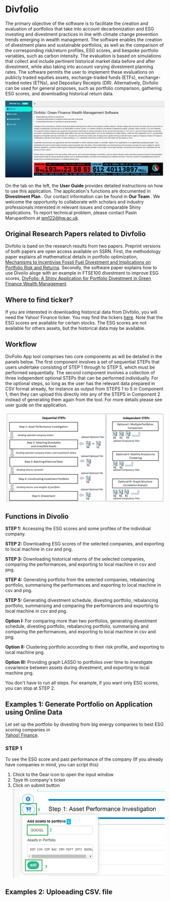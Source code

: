 # Divfolio

The primary objective of the software is to facilitate the creation and evaluation of portfolios that take into account decarbonization and ESG investing and divestment practices in line with climate change prevention trends emerging in wealth management. The software enables the creation of divestment plans and sustainable portfolios, as well as the comparison of the corresponding risk/return profiles, ESG scores, and bespoke portfolio variables, such as carbon intensity. The evaluation is based on simulations that collect and include pertinent historical market data before and after divestment, while also taking into account varying divestment planning rates. The software permits the user to implement these evaluations on publicly traded equities assets, exchange-traded funds (ETFs), exchange-traded notes (ETNs), and Depositary Receipts (DR). Alternatively, Divfolio can be used for general proposes, such as portfolio comparison, gathering ESG scores, and downloading historical return data.

![alt text](https://github.com/QuantFILab/Divfolio/blob/main/Figures/openpage.png?raw=true)

On the tab on the left, the <b> User Guide </b> provides detailed instructions on how to use this application. The application's functions are documented in <b> Divestment Plan </b>. Our contact information can be found in <b> Our Team </b>. We welcome the opportunity to collaborate with scholars and industry professionals interested in relevant issues and comparable Shiny applications. To report technical problem, please contact Pasin Marupanthorn at pm122@hw.ac.uk.

## Original Research Papers related to Divfolio

Divfolio is baed on the research results from two papers. Preprint versions of both papers are open access available on SSRN. First, the methodology paper explains all mathematical details in portfolio optimization, [Mechanisms to Incentivise Fossil Fuel Divestment and Implications on Portfolio Risk and Returns](https://papers.ssrn.com/sol3/papers.cfm?abstract_id=4131449). Secondly, the software paper explains how to use Divolio aloge with an example in FTSE100 divestment to improve ESG scores, [DivFolio: A Shiny Application for Portfolio Divestment in Green Finance Wealth Management](https://papers.ssrn.com/sol3/papers.cfm?abstract_id=4131449).


## Where to find ticker?

If you are interested in downloading historical data from Divfolio, you will need the Yahoo! Finance ticker. You may find the tickers [here](https://finance.yahoo.com/screener/new). Note that the ESG scores are available for certain stocks. The ESG scores are not available for others assets, but the historical data may be available.


## Workflow

DivFolio App tool comprises two core components as will be detailed in the panels below. The first component involves a set of sequential STEPs that users undertake consisting of STEP 1 through to STEP 5, which must be performed sequentially. The second component involves a collection of three independent optional STEPs that can be performed individually. For the optional steps, so long as the user has the relevant data prepared in CSV format already, for instance as output from STEPS 1 to 5 in Component 1, then they can upload this directly into any of the STEPS in Component 2 instead of generating them again from the tool. For more details please see user guide on the application. 

![alt text](https://github.com/QuantFILab/Divfolio/blob/main/Figures/daig.jpg?raw=true)


## Functions in Divolio

**STEP 1:** Accessing the ESG scores and some profiles of the individual company.

**STEP 2:** Downloading ESG scores of the selected companies, and exporting to local machine in csv and png.

**STEP 3:** Downloading historical returns of the selected companies, comparing the performances, and exporting to local machine in csv and png.

**STEP 4:** Generating portfolio from the selected companies, rebalancing portfolio, summarising the performances and exporting to local machine in csv and png.

**STEP 5:** Generating divestment schedule, divesting portfolio, rebalancing portfolio, summarising and comparing the performances and exporting to local machine in csv and png.


**Option I:** For comparing more than two portfolios, generating divestment schedule, divesting portfolio, rebalancing portfolio, summarising and comparing the performances, and exporting to local machine in csv and png.

**Option II:** Clustering portfolio according to their risk profile, and exporting to local machine png.

**Option III:** Providing graph LASSO to portfolios over time to investigate covarience between assets during divestment, and exporting to local machine png.

You don't have to run all steps. For example, if you want only ESG scores, you can stop at STEP 2.


## Examples 1: Generate Portfolio on Application using Online Data

Let set up the portfolio by divesting from big energy companies to best ESG scoring companies in   
[Yahoo! Finance](https://www.insidermonkey.com/blog/top-5-esg-companies-in-2022-1082219/). 

### STEP 1 
To see the ESG score and past performance of the company (If you already have companies in mind, you can script this)
1. Chick to the Gear icon to open the input window
2. Tpye th company's ticker
3. Click on submit button
![alt text](https://github.com/QuantFILab/Divfolio/blob/main/Figures/Step1_port.png?raw=true)


## Examples 2: Uploeading CSV. file
